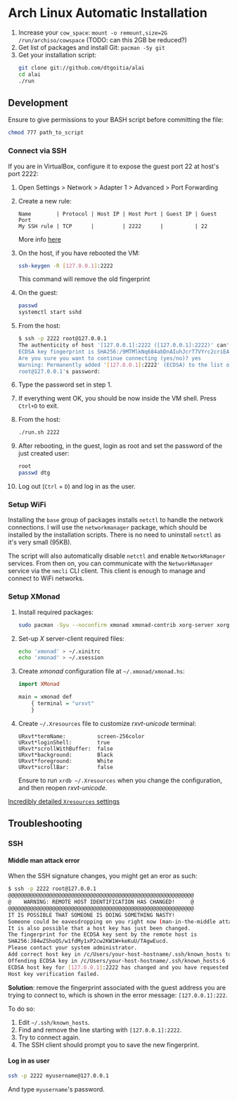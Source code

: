 # Arch Linux Automatic Installation

1. Increase your `cow_space`: `mount -o remount,size=2G /run/archiso/cowspace` (TODO: can this 2GB be reduced?)
2. Get list of packages and install Git: `pacman -Sy git`
3. Get your installation script:
    ```bash
    git clone git://github.com/dtgoitia/alai
    cd alai
    ./run
    ```

## Development

Ensure to give permissions to your BASH script before committing the file:

```bash
chmod 777 path_to_script
```

### Connect via SSH

If you are in VirtualBox, configure it to expose the guest port 22 at host's port 2222:
1. Open Settings > Network > Adapter 1 > Advanced > Port Forwarding
2. Create a new rule:
    ```text
    Name        | Protocol | Host IP | Host Port | Guest IP | Guest Port
    My SSH rule | TCP      |         | 2222      |          | 22
    ``` 
    More info [here](https://blog.johannesmp.com/2017/01/25/port-forwarding-ssh-from-virtualbox#port-forwarding-ssh)
3. On the host, if you have rebooted the VM:
    ```bash
    ssh-keygen -R [127.0.0.1]:2222
    ```
    This command will remove the old fingerprint
4. On the guest:
    ```bash
    passwd
    systemctl start sshd
    ```
5. From the host:
    ```bash
    $ ssh -p 2222 root@127.0.0.1
    The authenticity of host '[127.0.0.1]:2222 ([127.0.0.1]:2222)' can't be established.
    ECDSA key fingerprint is SHA256:/9MTMlkNq684abDnAIuhJcrT7VYrc2criEAN6GHiDgG.
    Are you sure you want to continue connecting (yes/no)? yes
    Warning: Permanently added '[127.0.0.1]:2222' (ECDSA) to the list of known hosts.
    root@127.0.0.1's password: 
    ```
6. Type the password set in step 1.
7. If everything went OK, you should be now inside the VM shell. Press `Ctrl+D` to exit.
8. From the host:
    ```bash
    ./run.sh 2222
    ```

9. After rebooting, in the guest, login as root and set the password of the just created user:
    ```bash
    root
    passwd dtg
    ```
10. Log out (`Ctrl` + `D`) and log in as the user.

### Setup WiFi

Installing the `base` group of packages installs `netctl` to handle the network connections. I will use the `networkmanager` package, which should be installed by the installation scripts. There is no need to uninstall `netctl` as it's very small (95KB).

The script will also automatically disable `netctl` and enable `NetworkManager` services. From then on, you can communicate with the `NetworkManager` service via the `nmcli` CLI client. This client is enough to manage and connect to WiFi networks.

### Setup XMonad

1. Install required packages:
    ```bash
    sudo pacman -Syu --noconfirm xmonad xmonad-contrib xorg-server xorg-xinit rxvt-unicode
    ```
2. Set-up _X_ server-client required files:
    ```bash
    echo 'xmonad' > ~/.xinitrc
    echo 'xmonad' > ~/.xsession
    ```
3. Create _xmonad_ configuration file at `~/.xmonad/xmonad.hs`:
    ```hs
    import XMonad

    main = xmonad def
        { terminal = "urxvt"
        }
    ```
4. Create `~/.Xresources` file to customize _rxvt-unicode_ terminal:
    ```
    URxvt*termName:          screen-256color
    URxvt*loginShell:        true
    URxvt*scrollWithBuffer:  false
    URxvt*background:        Black
    URxvt*foreground:        White
    URxvt*scrollBar:         false
    ```
    Ensure to run `xrdb ~/.Xresources` when you change the configuration, and then reopen  _rxvt-unicode_.

[Incredibly detailed `Xresources` settings](https://www.askapache.com/linux/rxvt-xresources/)

## Troubleshooting

### SSH

#### Middle man attack error

When the SSH signature changes, you might get an eror as such:
```bash
$ ssh -p 2222 root@127.0.0.1
@@@@@@@@@@@@@@@@@@@@@@@@@@@@@@@@@@@@@@@@@@@@@@@@@@@@@@@@@@@
@    WARNING: REMOTE HOST IDENTIFICATION HAS CHANGED!     @
@@@@@@@@@@@@@@@@@@@@@@@@@@@@@@@@@@@@@@@@@@@@@@@@@@@@@@@@@@@
IT IS POSSIBLE THAT SOMEONE IS DOING SOMETHING NASTY!
Someone could be eavesdropping on you right now (man-in-the-middle attack)!
It is also possible that a host key has just been changed.
The fingerprint for the ECDSA key sent by the remote host is
SHA256:J84wZShoQS/w1fdMy1xP2cw2KW1W+keKuU/TAgwEucd.
Please contact your system administrator.
Add correct host key in /c/Users/your-host-hostname/.ssh/known_hosts to get rid of this message.
Offending ECDSA key in /c/Users/your-host-hostname/.ssh/known_hosts:6
ECDSA host key for [127.0.0.1]:2222 has changed and you have requested strict checking.
Host key verification failed.
```

**Solution**: remove the fingerprint associated with the guest address you are trying to connect to, which is shown in the error message: `[127.0.0.1]:222`.

To do so:
1. Edit `~/.ssh/known_hosts`.
2. Find and remove the line starting with `[127.0.0.1]:2222`. 
3. Try to connect again.
4. The SSH client should prompt you to save the new fingerprint.

#### Log in as user

```bash
ssh -p 2222 myusername@127.0.0.1
```
And type `myusername`'s password.
